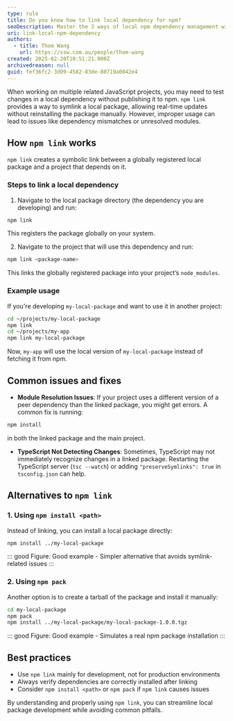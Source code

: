 ```yaml
---
type: rule
title: Do you know how to link local dependency for npm?
seoDescription: Master the 3 ways of local npm dependency management with SSW's expert guide. 
uri: link-local-npm-dependency
authors:
  - title: Thom Wang
    url: https://ssw.com.au/people/thom-wang
created: 2025-02-20T10:51:21.000Z
archivedreason: null
guid: fef36fc2-3d09-4582-83de-80719a0042e4
---
```


When working on multiple related JavaScript projects, you may need to test changes in a local dependency without publishing it to npm. `npm link` provides a way to symlink a local package, allowing real-time updates without reinstalling the package manually. However, improper usage can lead to issues like dependency mismatches or unresolved modules.

<!--endintro-->

## How `npm link` works

`npm link` creates a symbolic link between a globally registered local package and a project that depends on it.

### Steps to link a local dependency

1. Navigate to the local package directory (the dependency you are developing) and run:

  ```sh
  npm link
  ```

   This registers the package globally on your system.

2. Navigate to the project that will use this dependency and run:

  ```sh
  npm link <package-name>
  ```

   This links the globally registered package into your project’s `node_modules`.

### Example usage

If you're developing `my-local-package` and want to use it in another project:

```sh
cd ~/projects/my-local-package
npm link
cd ~/projects/my-app
npm link my-local-package
```

Now, `my-app` will use the local version of `my-local-package` instead of fetching it from npm.

## Common issues and fixes

* **Module Resolution Issues**: If your project uses a different version of a peer dependency than the linked package, you might get errors. A common fix is running:
  
```sh
npm install
```
  
  in both the linked package and the main project.

* **TypeScript Not Detecting Changes**: Sometimes, TypeScript may not immediately recognize changes in a linked package. Restarting the TypeScript server (`tsc --watch`) or adding `"preserveSymlinks": true` in `tsconfig.json` can help.

## Alternatives to `npm link`

### 1. Using `npm install <path>`

Instead of linking, you can install a local package directly:

```sh
npm install ../my-local-package
```

::: good
Figure: Good example - Simpler alternative that avoids symlink-related issues
:::

### 2. Using `npm pack`

Another option is to create a tarball of the package and install it manually:

```sh
cd my-local-package
npm pack
npm install ../my-local-package/my-local-package-1.0.0.tgz
```

::: good
Figure: Good example - Simulates a real npm package installation
:::

## Best practices

* Use `npm link` mainly for development, not for production environments
* Always verify dependencies are correctly installed after linking
* Consider `npm install <path>` or `npm pack` if `npm link` causes issues

By understanding and properly using `npm link`, you can streamline local package development while avoiding common pitfalls.
